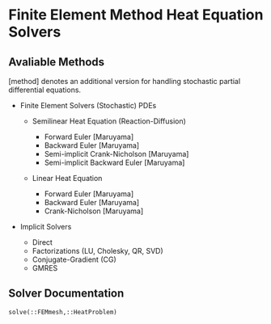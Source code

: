 # Finite Element Method Heat Equation Solvers

## Avaliable Methods

[method] denotes an additional version for handling stochastic partial
differential equations.

* Finite Element Solvers (Stochastic) PDEs

  * Semilinear Heat Equation (Reaction-Diffusion)

    * Forward Euler [Maruyama]
    * Backward Euler [Maruyama]
    * Semi-implicit Crank-Nicholson [Maruyama]
    * Semi-implicit Backward Euler [Maruyama]

  * Linear Heat Equation

    * Forward Euler [Maruyama]
    * Backward Euler [Maruyama]
    * Crank-Nicholson [Maruyama]


* Implicit Solvers

  * Direct
  * Factorizations (LU, Cholesky, QR, SVD)
  * Conjugate-Gradient (CG)
  * GMRES

## Solver Documentation

```@docs
solve(::FEMmesh,::HeatProblem)
```
